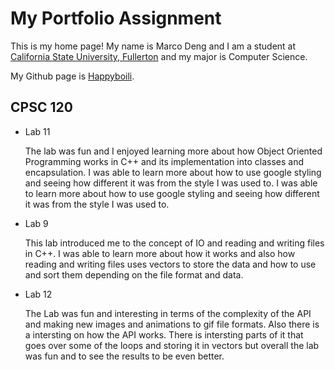 # My Portfolio Assignment

This is my home page! My name is Marco Deng and I am a student at [California State University, Fullerton](https://fullerton.edu/) and my major is Computer Science.

My Github page is [Happyboili](https://github.com/Happyboili).

## CPSC 120

* Lab 11

    The lab was fun and I enjoyed learning more about how Object Oriented Programming works in C++ and its implementation into classes and encapsulation. I was able to learn more about how to use google styling and seeing how different it was from the style I was used to. I was able to learn more about how to use google styling and seeing how different it was from the style I was used to.

* Lab 9

    This lab introduced me to the concept of IO and reading and writing files in C++. I was able to learn more about how it works and also how reading and writing files uses vectors to store the data and how to use and sort them depending on the file format and data.

* Lab 12

    The Lab was fun and interesting in terms of the complexity of the API and making new images and animations to gif file formats. Also there is a intersting on how the API works. There is intersting parts of it that goes over some of the loops and storing it in vectors but overall the lab was fun and to see the results to be even better.
